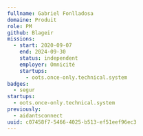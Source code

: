 ```yaml
---
fullname: Gabriel Fonlladosa
domaine: Produit
role: PM
github: Blageir
missions:
  - start: 2020-09-07
    end: 2024-09-30
    status: independent
    employer: Omnicité
    startups:
      - oots.once-only.technical.system
badges:
  - segur
startups:
  - oots.once-only.technical.system
previously:
  - aidantsconnect
uuid: c07458f7-5466-4025-b513-ef51eef96ec3
---
```

